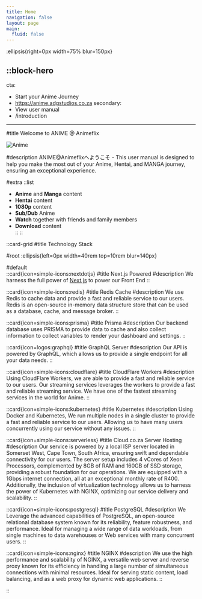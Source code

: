 ```yaml
---
title: Home
navigation: false
layout: page
main:
  fluid: false
---
```


:ellipsis{right=0px width=75% blur=150px}

::block-hero
---
cta:
  - Start your Anime Journey
  - https://anime.adgstudios.co.za
secondary:
  - View user manual
  - /introduction
---


#title
Welcome to ANIME @ Animeflix 
 
![Anime](/animeflix.gif)

#description
ANIME@Animeflixへようこそ -
This user manual is designed to help you make the most out of your Anime, Hentai, and MANGA journey, ensuring an exceptional experience.


#extra
  ::list
  - **Anime** and **Manga** content
  - **Hentai** content
  - **1080p** content
  - **Sub/Dub** Anime 
  - **Watch** together with friends and family members
  - **Download** content  
  ::
::


 
::card-grid
#title
Technology Stack

#root
:ellipsis{left=0px width=40rem top=10rem blur=140px}

#default  
  ::card{icon=simple-icons:nextdotjs}
  #title
  Next.js Powered
  #description
  We harness the full power of [Next.js](https://nextjs.org) to power our Front End
  ::

  ::card{icon=simple-icons:redis}
  #title
  Redis Cache
  #description
  We use Redis to cache data and provide a fast and reliable service to our users. Redis is an open-source in-memory data structure store that can be used as a database, cache, and message broker.
  ::

  ::card{icon=simple-icons:prisma}
  #title
  Prisma 
  #description
  Our backend database uses PRISMA to provide data to cache and also collect information to collect variables to render your dashboard and settings.
  ::

  ::card{icon=logos:graphql}
  #title
  GraphQL Server
  #description
  Our API is powered by GraphQL, which allows us to provide a single endpoint for all your data needs.
  ::

  ::card{icon=simple-icons:cloudflare}
  #title
  CloudFlare Workers
  #description
  Using CloudFlare Workers, we are able to provide a fast and reliable service to our users. Our streaming services leverages the workers to provide a fast and reliable streaming service. We have one of the fastest streaming services in the world for Anime.
  ::

  ::card{icon=simple-icons:kubernetes}
  #title
  Kubernetes
  #description
  Using Docker and Kubernetes, We run multiple nodes in a single cluster to provide a fast and reliable service to our users. Allowing us to have many users concurrently using our service without any issues.
  ::

  ::card{icon=simple-icons:serverless}
  #title
  Cloud.co.za Server Hosting
  #description
  Our service is powered by a local ISP server located in Somerset West, Cape Town, South Africa, ensuring swift and dependable connectivity for our users. The server setup includes 4 vCores of Xeon Processors, complemented by 8GB of RAM and 160GB of SSD storage, providing a robust foundation for our operations. We are equipped with a 1Gbps internet connection, all at an exceptional monthly rate of R400. Additionally, the inclusion of virtualization technology allows us to harness the power of Kubernetes with NGINX, optimizing our service delivery and scalability.
  ::

  ::card{icon=simple-icons:postgresql}
  #title
  PostgreSQL
  #description
  We Leverage the advanced capabilities of PostgreSQL, an open-source relational database system known for its reliability, feature robustness, and performance. Ideal for managing a wide range of data workloads, from single machines to data warehouses or Web services with many concurrent users.
  ::

  ::card{icon=simple-icons:nginx}
  #title
  NGINX
  #description
  We use the high performance and scalability of NGINX, a versatile web server and reverse proxy known for its efficiency in handling a large number of simultaneous connections with minimal resources. Ideal for serving static content, load balancing, and as a web proxy for dynamic web applications.
  ::


::
